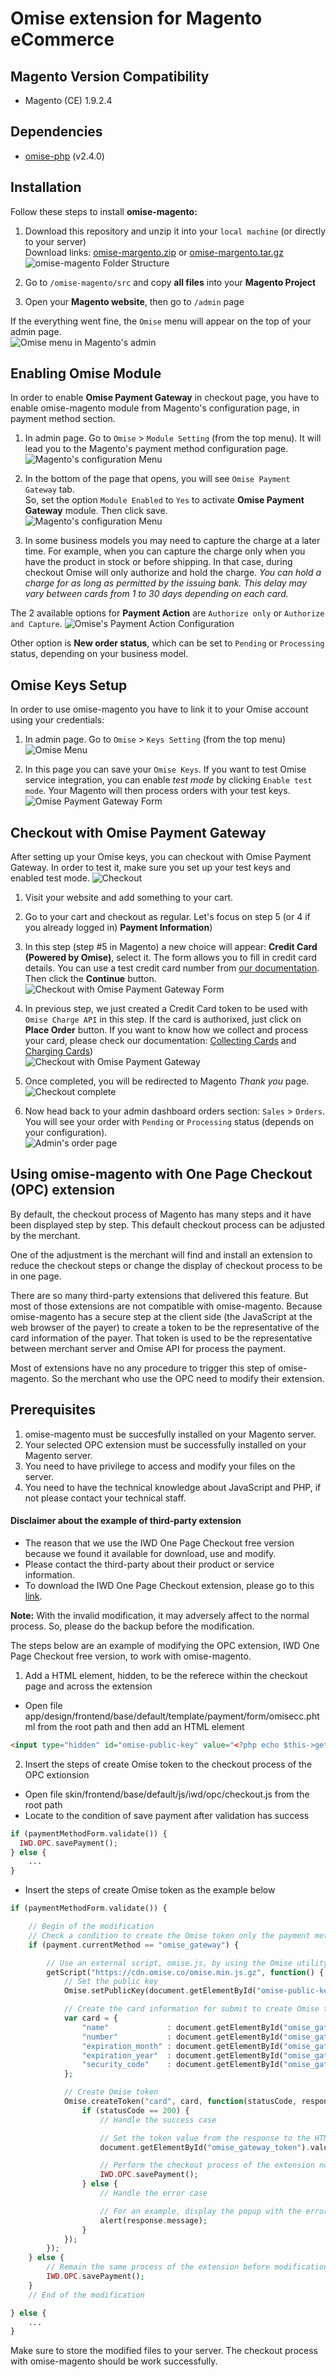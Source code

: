 # Omise extension for Magento eCommerce

## Magento Version Compatibility
- Magento (CE) 1.9.2.4

## Dependencies
- [omise-php](https://github.com/omise/omise-php) (v2.4.0)

## Installation
Follow these steps to install **omise-magento:**  

1. Download this repository and unzip it into your `local machine` (or directly to your server)  
  Download links: [omise-margento.zip](https://github.com/omise/omise-magento/archive/master.zip) or [omise-margento.tar.gz](https://github.com/omise/omise-magento/archive/master.tar.gz)
  ![omise-magento Folder Structure](https://cdn.omise.co/assets/omise-magento/installation-01.png)  

2. Go to `/omise-magento/src` and copy **all files** into your **Magento Project**  

3. Open your **Magento website**, then go to `/admin` page  

If the everything went fine, the `Omise` menu will appear on the top of your admin page.  
  ![Omise menu in Magento's admin](https://cdn.omise.co/assets/omise-magento/installation-02.png)  

## Enabling Omise Module
In order to enable **Omise Payment Gateway** in checkout page, you have to enable omise-magento module from Magento's configuration page, in payment method section.  

1. In admin page. Go to `Omise` > `Module Setting` (from the top menu). It will lead you to the Magento's payment method configuration page.  
  ![Magento's configuration Menu](https://cdn.omise.co/assets/omise-magento/module-enable-01.png)  

2. In the bottom of the page that opens, you will see `Omise Payment Gateway` tab.  
  So, set the option `Module Enabled` to `Yes` to activate **Omise Payment Gateway** module. Then click save.  
  ![Magento's configuration Menu](https://cdn.omise.co/assets/omise-magento/module-enable-02.png)  

3. In some business models you may need to capture the charge at a later time. For example, when you can capture the charge only when you have the product in stock or before shipping. In that case, during checkout Omise will only authorize and hold the charge.  *You can hold a charge for as long as permitted by the issuing bank. This delay may vary between cards from 1 to 30 days depending on each card.*

The 2 available options for **Payment Action** are `Authorize only` or `Authorize and Capture`. 
  ![Omise's Payment Action Configuration](https://cdn.omise.co/assets/omise-magento/module-enable-03.png)  

Other option is **New order status**, which can be set to `Pending` or `Processing` status, depending on your business model.


## Omise Keys Setup
In order to use omise-magento you have to link it to your Omise account using your credentials:

1. In admin page. Go to `Omise` > `Keys Setting` (from the top menu)  
  ![Omise Menu](https://cdn.omise.co/assets/omise-magento/omise-keys-setup-01.png)

2. In this page you can save your `Omise Keys`. If you want to test Omise service integration, you can enable *test mode* by clicking `Enable test mode`. Your Magento will then process orders with your test keys.  
  ![Omise Payment Gateway Form](https://cdn.omise.co/assets/omise-magento/omise-keys-setup-02.png)

## Checkout with Omise Payment Gateway
After setting up your Omise keys, you can checkout with Omise Payment Gateway. In order to test it, make sure you set up your test keys and enabled test mode.
  ![Checkout](https://cdn.omise.co/assets/omise-magento/checkout-with-omise-01.png)

1. Visit your website and add something to your cart.

2. Go to your cart and checkout as regular. Let's focus on step 5 (or 4 if you already logged in) **Payment Information**)

3. In this step (step #5 in Magento) a new choice will appear: **Credit Card (Powered by Omise)**, select it. The form allows you to fill in credit card details. You can use a test credit card number from [our documentation](https://docs.omise.co/api/tests/).  
Then click the **Continue** button.  
![Checkout with Omise Payment Gateway Form](https://cdn.omise.co/assets/omise-magento/checkout-with-omise-02.png)

4. In previous step, we just created a Credit Card token to be used with `Omise Charge API` in this step. If the card is authorixed, just click on **Place Order** button. If you want to know how we collect and process your card, please check our documentation: [Collecting Cards](https://docs.omise.co/collecting-card-information/) and [Charging Cards](https://docs.omise.co/charging-cards/))  
  ![Checkout with Omise Payment Gateway](https://cdn.omise.co/assets/omise-magento/checkout-with-omise-03.png)  

5. Once completed, you will be redirected to Magento *Thank you* page.  
  ![Checkout complete](https://cdn.omise.co/assets/omise-magento/checkout-with-omise-04.png)  

6. Now head back to your admin dashboard orders section: `Sales` > `Orders`. You will see your order with `Pending` or `Processing` status (depends on your configuration).  
  ![Admin's order page](https://cdn.omise.co/assets/omise-magento/checkout-with-omise-05.png)  

## Using omise-magento with One Page Checkout (OPC) extension
By default, the checkout process of Magento has many steps and it have been displayed step by step. This default checkout process can be adjusted by the merchant.

One of the adjustment is the merchant will find and install an extension to reduce the checkout steps or change the display of checkout process to be in one page.

There are so many third-party extensions that delivered this feature. But most of those extensions are not compatible with omise-magento. Because omise-magento has a secure step at the client side (the JavaScript at the web browser of the payer) to create a token to be the representative of the card information of the payer. That token is used to be the representative between merchant server and Omise API for process the payment.

Most of extensions have no any procedure to trigger this step of omise-magento. So the merchant who use the OPC need to modify their extension.

## Prerequisites ##
1. omise-magento must be succesfully installed on your Magento server.
2. Your selected OPC extension must be successfully installed on your Magento server.
3. You need to have privilege to access and modify your files on the server.
4. You need to have the technical knowledge about JavaScript and PHP, if not please contact your technical staff.

#### Disclaimer about the example of third-party extension ####
- The reason that we use the IWD One Page Checkout free version because we found it available for download, use and modify.
- Please contact the third-party about their product or service information.
- To download the IWD One Page Checkout extension, please go to this [link](https://www.iwdagency.com/extensions/one-step-page-checkout.html).

**Note:**
With the invalid modification, it may adversely affect to the normal process. So, please do the backup before the modification.

The steps below are an example of modifying the OPC extension, IWD One Page Checkout free version, to work with omise-magento.

1. Add a HTML element, hidden, to be the referece within the checkout page and across the extension

  - Open file app/design/frontend/base/default/template/payment/form/omisecc.phtml from the root path and then add an HTML element

  ```HTML
  <input type="hidden" id="omise-public-key" value="<?php echo $this->getOmiseKeys('public_key'); ?>" />
  ```

2. Insert the steps of create Omise token to the checkout process of the OPC extionsion

  - Open file skin/frontend/base/default/js/iwd/opc/checkout.js from the root path
  - Locate to the condition of save payment after validation has success

  ```PHP
  if (paymentMethodForm.validate()) {
    IWD.OPC.savePayment();
  } else {
      ...
  }
  ```

  - Insert the steps of create Omise token as the example below

  ```PHP
  if (paymentMethodForm.validate()) {

      // Begin of the modification
      // Check a condition to create the Omise token only the payment method is omise_gateway
      if (payment.currentMethod == "omise_gateway") {

          // Use an external script, omise.js, by using the Omise utility function
          getScript("https://cdn.omise.co/omise.min.js.gz", function() {
              // Set the public key
              Omise.setPublicKey(document.getElementById("omise-public-key").value);

              // Create the card information for submit to create Omise token
              var card = {
                  "name"             : document.getElementById("omise_gateway_cc_name").value,
                  "number"           : document.getElementById("omise_gateway_cc_number").value,
                  "expiration_month" : document.getElementById("omise_gateway_expiration").value,
                  "expiration_year"  : document.getElementById("omise_gateway_expiration_yr").value,
                  "security_code"    : document.getElementById("omise_gateway_cc_cid").value
              };

              // Create Omise token
              Omise.createToken("card", card, function(statusCode, response) {
                  if (statusCode == 200) {
                      // Handle the success case

                      // Set the token value from the response to the HTML element, omise_gateway_token, for submit the checkout process
                      document.getElementById("omise_gateway_token").value = response.id;

                      // Perform the checkout process of the extension normally
                      IWD.OPC.savePayment();
                  } else {
                      // Handle the error case

                      // For an example, display the popup with the error message
                      alert(response.message);
                  }
              });
          });
      } else {
          // Remain the same process of the extension before modification
          IWD.OPC.savePayment();
      }
      // End of the modification

  } else {
      ...
  }
  ```

Make sure to store the modified files to your server. The checkout process with omise-magento should be work successfully.